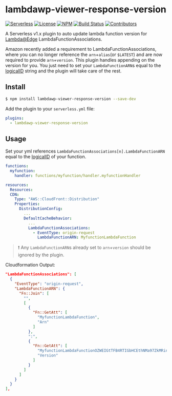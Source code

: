 # lambdawp-viewer-response-version

[![Serverless][ico-serverless]][link-serverless]
[![License][ico-license]][link-license] [![NPM][ico-npm]][link-npm]
[![Build Status][ico-build]][link-build]
[![Contributors][ico-contributors]][link-contributors]

A Serverless v1.x plugin to auto update lambda function version for
[Lambda@Edge][link-lambda-edge] LambdaFunctionAssociations.

Amazon recently added a requirement to LambdaFunctionAssociations, where you can
no longer reference the `arn`+`alias`(or `$LATEST`) and are now required to
provide `arn`+`version`. This plugin handles appending on the version for you.
You just need to set your `LambdaFunctionARN`s equal to the
[logicalID][link-sls-resref] string and the plugin will take care of the rest.

## Install

```bash
$ npm install lambdawp-viewer-response-version --save-dev
```

Add the plugin to your `serverless.yml` file:

```yaml
plugins:
  - lambdawp-viewer-response-version
```

## Usage

Set your yml references `LambdaFunctionAssociations[n].LambdaFunctionARN` equal
to the [logicalID][link-sls-resref] of your function.

```yaml
functions:
  myfunction:
    handler: functions/myfunction/handler.myfunctionHandler

resources:
  Resources:
  CDN:
    Type: "AWS::CloudFront::Distribution"
    Properties:
      DistributionConfig:
        ...
        DefaultCacheBehavior:
          ...
          LambdaFunctionAssociations:
            - EventType: origin-request
              LambdaFunctionARN: MyfunctionLambdaFunction
```

> :exclamation: Any `LambdaFunctionARN`s already set to `arn`+`version` should
> be ignored by the plugin.

Cloudformation Output:

```json
"LambdaFunctionAssociations": [
  {
    "EventType": "origin-request",
    "LambdaFunctionARN": {
      "Fn::Join": [
        "",
        [
          {
            "Fn::GetAtt": [
              "MyfunctionLambdaFunction",
              "Arn"
            ]
          },
          ":",
          {
            "Fn::GetAtt": [
              "MyfunctionLambdaFunctionOZWEIGtTFB4RTIGbHCEthNMa97ZkMRinlERrCc0",
              "Version"
            ]
          }
        ]
      ]
    }
  }
],
```

[ico-build]: https://travis-ci.org/hephalump/lambdawp-viewer-response-version.svg?branch=master
[ico-license]: https://img.shields.io/github/license/hephalump/lambdawp-viewer-response-version.svg
[ico-npm]: https://img.shields.io/npm/v/lambdawp-viewer-response-version.svg
[ico-contributors]: https://img.shields.io/github/contributors/hephalump/lambdawp-viewer-response-version.svg
[ico-serverless]: http://public.serverless.com/badges/v3.svg
[link-license]: ./blob/master/LICENSE
[link-serverless]: http://www.serverless.com/
[link-npm]: https://www.npmjs.com/package/hephalump/lambdawp-viewer-response-version
[link-build]: https://travis-ci.org/hephalump/lambdawp-viewer-response-version
[link-contributors]: https://github.com/hephalump/lambdawp-viewer-response-version/graphs/contributors
[link-lambda-edge]: http://docs.aws.amazon.com/lambda/latest/dg/lambda-edge.html
[link-sls-resref]: https://serverless.com/framework/docs/providers/aws/guide/resources/#aws-cloudformation-resource-reference
